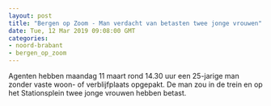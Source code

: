 ```yaml
---
layout: post
title: "Bergen op Zoom - Man verdacht van betasten twee jonge vrouwen"
date: Tue, 12 Mar 2019 09:08:00 GMT
categories: 
- noord-brabant 
- bergen_op_zoom 
---
```


Agenten hebben maandag 11 maart rond 14.30 uur een 25-jarige man zonder vaste woon- of verblijfplaats opgepakt. De man zou in de trein en op het Stationsplein twee jonge vrouwen hebben betast.
